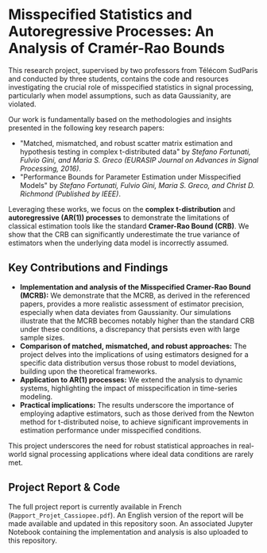 # Misspecified Statistics and Autoregressive Processes: An Analysis of Cramér-Rao Bounds

This research project, supervised by two professors from Télécom SudParis and conducted by three students, contains the code and resources investigating the crucial role of misspecified statistics in signal processing, particularly when model assumptions, such as data Gaussianity, are violated.

Our work is fundamentally based on the methodologies and insights presented in the following key research papers:

* "Matched, mismatched, and robust scatter matrix estimation and hypothesis testing in complex t-distributed data" by *Stefano Fortunati, Fulvio Gini, and Maria S. Greco (EURASIP Journal on Advances in Signal Processing, 2016)*.
* "Performance Bounds for Parameter Estimation under Misspecified Models" by *Stefano Fortunati, Fulvio Gini, Maria S. Greco, and Christ D. Richmond (Published by IEEE)*.

Leveraging these works, we focus on the **complex t-distribution** and **autoregressive (AR(1)) processes** to demonstrate the limitations of classical estimation tools like the standard **Cramer-Rao Bound (CRB)**. We show that the CRB can significantly underestimate the true variance of estimators when the underlying data model is incorrectly assumed.

## Key Contributions and Findings

* **Implementation and analysis of the Misspecified Cramer-Rao Bound (MCRB):** We demonstrate that the MCRB, as derived in the referenced papers, provides a more realistic assessment of estimator precision, especially when data deviates from Gaussianity. Our simulations illustrate that the MCRB becomes notably higher than the standard CRB under these conditions, a discrepancy that persists even with large sample sizes.
* **Comparison of matched, mismatched, and robust approaches:** The project delves into the implications of using estimators designed for a specific data distribution versus those robust to model deviations, building upon the theoretical frameworks.
* **Application to AR(1) processes:** We extend the analysis to dynamic systems, highlighting the impact of misspecification in time-series modeling.
* **Practical implications:** The results underscore the importance of employing adaptive estimators, such as those derived from the Newton method for t-distributed noise, to achieve significant improvements in estimation performance under misspecified conditions.

This project underscores the need for robust statistical approaches in real-world signal processing applications where ideal data conditions are rarely met.

## Project Report & Code

The full project report is currently available in French (`Rapport_Projet_Cassiopee.pdf`). An English version of the report will be made available and updated in this repository soon.
An associated Jupyter Notebook containing the implementation and analysis is also uploaded to this repository.
